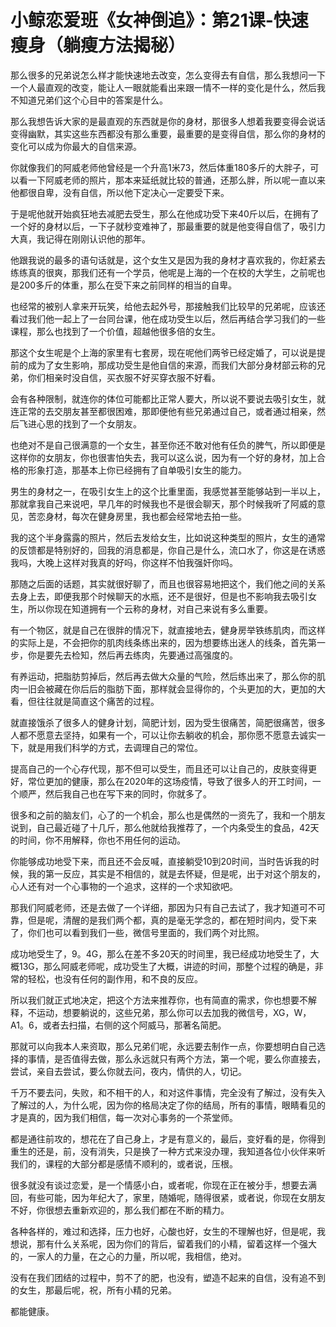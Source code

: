 # 小鲸恋爱班《女神倒追》：第21课-快速瘦身（躺瘦方法揭秘）

那么很多的兄弟说怎么样才能快速地去改变，怎么变得去有自信，那么我想问一下一个人最直观的改变，能让人一眼就能看出来跟一情不一样的变化是什么，然后我不知道兄弟们这个心目中的答案是什么。

那么我想告诉大家的是最直观的东西就是你的身材，那很多人想着我要变得会说话变得幽默，其实这些东西都没有那么重要，最重要的是变得自信，那么你的身材的变化可以成为你最大的自信来源。

你就像我们的阿威老师他曾经是一个升高1米73，然后体重180多斤的大胖子，可以看一下阿威老师的照片，那本来延纸就比较的普通，还那么胖，所以呢一直以来他都很自卑，没有自信，所以他下定决心一定要受下来。

于是呢他就开始疯狂地去减肥去受生，那么在他成功受下来40斤以后，在拥有了一个好的身材以后，一下子就秒变难神了，那最重要的就是他变得自信了，吸引力大真，我记得在刚刚认识他的那年。

他跟我说的最多的语句话就是，这个女生又是因为我的身材才喜欢我的，你赶紧去练练真的很爽，那我们还有一个学员，他呢是上海的一个在校的大学生，之前呢也是200多斤的体重，那么在受下来之前同样的相当的自卑。

也经常的被别人拿来开玩笑，给他去起外号，那接触我们比较早的兄弟呢，应该还看过我们他一起上了一台同台课，他在成功受生以后，然后再结合学习我们的一些课程，那么也找到了一个价值，超越他很多倍的女生。

那这个女生呢是个上海的家里有七套房，现在呢他们两爷已经定婚了，可以说是提前的成为了女生影响，那成功受生是他自信的来源，而我们大部分身材部云称的兄弟，你们相亲时没自信，买衣服不好买穿衣服不好看。

会有各种限制，就连你的体位可能都比正常人要大，所以说不要说去吸引女生，就连正常的去交朋友甚至都很困难，那即便他有些兄弟通过自己，或者通过相亲，然后飞进心思的找到了一个女朋友。

也绝对不是自己很满意的一个女生，甚至你还不敢对他有任负的脾气，所以即便是这样你的女朋友，你也很害怕失去，我可以这么说，因为有一个好的身材，加上合格的形象打造，那基本上你已经拥有了自单吸引女生的能力。

男生的身材之一，在吸引女生上的这个比重里面，我感觉甚至能够站到一半以上，那就拿我自己来说吧，早几年的时候我也不是很会聊天，那个时候我听了阿威的意见，苦恋身材，每次在健身房里，我也都会经常地去拍一些。

我的这个半身露露的照片，然后去发给女生，比如说这种类型的照片，女生的通常的反馈都是特别好的，回我的消息都是，你自己是什么，流口水了，你这是在诱惑我吗，大晚上这样对我真的好吗，你这样不怕我强奸你吗。

那随之后面的话题，其实就很好聊了，而且也很容易地把这个，我们他之间的关系去身上去，即便我那个时候聊天的水瓶，还不是很好，但是也不影响我去吸引女生，所以你现在知道拥有一个云称的身材，对自己来说有多么重要。

有一个物区，就是自己在很胖的情况下，就直接地去，健身房举铁练肌肉，而这样的实际上是，不会把你的肌肉线条练出来的，因为想要练出迷人的线条，首先第一步，你是要先去检知，然后再去练肉，先要通过高强度的。

有养运动，把脂肪剪掉后，然后再去做大众量的气险，然后练出来了，那么你的肌肉一旧会被藏在你后后的脂肪下面，那样就会显得你的，个头更加的大，更加的大看，但往往就是简直这个痛苦的过程。

就直接饿杀了很多人的健身计划，简肥计划，因为受生很痛苦，简肥很痛苦，很多人都不愿意去坚持，如果有一个，可以让你去躺收的机会，那你愿不愿意去诚实一下，就是用我们科学的方式，去调理自己的常位。

提高自己的一个心存代现，那不但可以受生，而且还可以让自己的，皮肤变得更好，常位更加的健康，那么在2020年的这场疫情，导致了很多人的开工时间，一个顺严，然后我自己也在写下来的同时，你就多了。

很多和之前的脑友们，心了的一个机会，那么也是偶然的一资先了，我和一个朋友说到，自己最近碰了十几斤，那么他就给我推荐了，一个内条受生的食品，42天的时间，你不用解释，你也不用任何的运动。

你能够成功地受下来，而且还不会反喊，直接躺受10到20时间，当时告诉我的时候，我的第一反应，其实是不相信的，就是去怀疑，但是呢，出于对这个朋友的，心人还有对一个心事物的一个追求，这样的一个求知欲吧。

那我们阿威老师，还是去做了一个详细，那因为只有自己去试了，我才知道可不可靠，但是呢，清醒的是我们两个都，真的是毫无学念的，都在短时间内，受下来了，你们也可以看到我们一些，微信号里面的，我们两个对比照。

成功地受生了，9。4G，那么在差不多20天的时间里，我已经成功地受生了，大概13G，那么阿威老师呢，成功受生了大概，讲迹的时间，那整个过程的确是，非常的轻松，也没有任何的副作用，和不良的反应。

所以我们就正式地决定，把这个方法来推荐你，也有简直的需求，你也想要不解释，不运动，想要躺说的，这些兄弟，那么你可以去加我的微信号，XG，W，A1。6，或者去扫描，右侧的这个阿威马，那著名简肥。

那就可以向我本人来资取，那么兄弟们呢，永远要去制作一点，你要想明白自己选择的事情，是否值得去做，那么永远就只有两个方法，第一个呢，要么你直接去，尝试，亲自去尝试，要么你就去问，夜内，情供的人，切记。

千万不要去问，失败，和不相干的人，和对这件事情，完全没有了解过，没有失入了解过的人，为什么呢，因为你的格局决定了你的结局，所有的事情，眼睛看见的才是真的，因为我们相信，每一次对心事务的一个茶堂师。

都是通往前攻的，想花在了自己身上，才是有意义的，最后，变好看的是，你得到重生的还是，前，没有消失，只是换了一种方式来没办理，我知道各位小伙伴来听我们的，课程的大部分都是感情不顺利的，或者说，压根。

很多就没有谈过恋爱，是一个情感小白，或者呢，你现在正在被分手，想要去满回，有些可能，因为年纪大了，家里，随婚呢，随得很紧，或者说，你现在女朋友不好，你很想去重新欢迎的，那么我们都在不断的精力。

各种各样的，难过和选择，压力也好，心酸也好，女生的不理解也好，但是呢，我想说，那有什么关系呢，因为你们的背后，留着我们的小精，留着这样一个强大的，一家人的力量，在之心的力量，所以呢，我相信，绝对。

没有在我们团结的过程中，剪不了的肥，也没有，塑造不起来的自信，没有追不到的女生，那最后呢，祝，所有小精的兄弟。

都能健康。